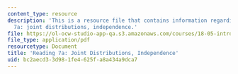 ```yaml
---
content_type: resource
description: 'This is a resource file that contains information regarding reading
  7a: joint distributions, independence.'
file: https://ol-ocw-studio-app-qa.s3.amazonaws.com/courses/18-05-introduction-to-probability-and-statistics-spring-2014/bc2aecd33d981fe4625fa8a434a9dca7_MIT18_05S14_Reading7a.pdf
file_type: application/pdf
resourcetype: Document
title: 'Reading 7a: Joint Distributions, Independence'
uid: bc2aecd3-3d98-1fe4-625f-a8a434a9dca7
---
```

